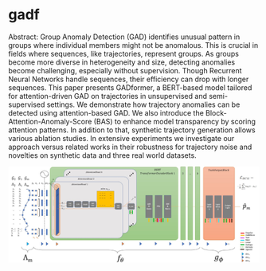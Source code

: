 # gadf

Abstract:
Group Anomaly Detection (GAD) identifies unusual pattern in groups where individual members might not be anomalous. This is crucial in fields where sequences, like trajectories, represent groups. As groups become more diverse in heterogeneity and size, detecting anomalies become challenging, especially without supervision. Though Recurrent Neural Networks handle sequences, their efficiency can drop with longer sequences. 
This paper presents GADformer, a BERT-based model tailored for attention-driven GAD on trajectories in unsupervised and semi-supervised settings. We demonstrate how trajectory anomalies can be detected using attention-based GAD. We also introduce the Block-Attention-Anomaly-Score (BAS) to enhance model transparency by scoring attention patterns. In addition to that, synthetic trajectory generation allows various ablation studies. In extensive experiments we investigate our approach versus related works in their robustness for trajectory noise and novelties on synthetic data and three real world datasets.

![GADFormer Architecture Overview](https://github.com/lohrera/gadformer/blob/master/GADFormer_Architecture_Overview.jpg?raw=true)
